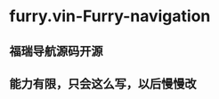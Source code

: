 # furry.vin-Furry-navigation
## 福瑞导航源码开源
## 能力有限，只会这么写，以后慢慢改

<!-- 狼介（WOLF4096）  QQ：746515005    All Platform ID: WOLF4096
 _       __   ____     __     ______   __ __   ____    ____    _____
| |     / /  / __ \   / /    / ____/  / // /  / __ \  / __ \  / ___/
| | /| / /  / / / /  / /    / /_     / // /_ / / / / / /_/ / / __ \ 
| |/ |/ /  / /_/ /  / /___ / __/    /__  __// /_/ /  \__, / / /_/ / 
|__/|__/   \____/  /_____//_/         /_/   \____/  /____/  \____/  

如有修改建议、添加功能、修复bug等问题，请与本狼联系（不吃兽）
日志：
2022-02-28：新建项目
2022-03-30：完成
2022-04-25：重构！
2022-05-02：重构完成！
2022-05-03：上线！
2022-05-09：开源！
-->
